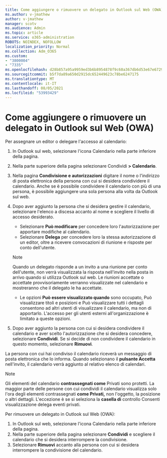 ```yaml
---
title: Come aggiungere o rimuovere un delegato in Outlook sul Web (OWA)
ms.author: v-jmathew
author: v-jmathew
manager: scotv
ms.audience: Admin
ms.topic: article
ms.service: o365-administration
ROBOTS: NOINDEX, NOFOLLOW
localization_priority: Normal
ms.collection: Adm_O365
ms.custom:
- "3800004"
- "7335"
ms.openlocfilehash: d28b857a95a9959ed3b6b8954878f9c60a367db6d53e67e6729b174c5ce7b364
ms.sourcegitcommit: b5f7da89a650d2915dc652449623c78be6247175
ms.translationtype: MT
ms.contentlocale: it-IT
ms.lasthandoff: 08/05/2021
ms.locfileid: "53993429"
---
```

# <a name="how-to-add-or-remove-a-delegate-in-outlook-on-the-web-owa"></a>Come aggiungere o rimuovere un delegato in Outlook sul Web (OWA)

Per assegnare un editor o delegare l'accesso al calendario:

1. In Outlook sul web, selezionare l'icona Calendario nella parte inferiore della pagina.
2. Nella parte superiore della pagina selezionare Condividi **> Calendario**.
3. Nella pagina **Condivisione e autorizzazioni** digitare il nome o l'indirizzo di posta elettronica della persona con cui si desidera condividere il calendario. Anche se è possibile condividere il calendario con più di una persona, è possibile aggiungere una sola persona alla volta da Outlook sul web.
4. Dopo aver aggiunto la persona che si desidera gestire il calendario, selezionare l'elenco a discesa accanto al nome e scegliere il livello di accesso desiderato.

    - Selezionare **Può modificare** per concedere loro l'autorizzazione per apportare modifiche al calendario.
    - Selezionare **Delega** per concedere loro la stessa autorizzazione di un editor, oltre a ricevere convocazioni di riunione e risposte per conto dell'utente.
    > [!NOTE]
    > Quando un delegato risponde a un invito a una riunione per conto dell'utente, non verrà visualizzata la risposta nell'invito nella posta in arrivo quando si utilizza Outlook sul web. Le riunioni accettate o accettate provvisoriamente verranno visualizzate nel calendario e mostreranno che il delegato le ha accettate.
    - Le opzioni **Può essere visualizzato quando** sono occupato,  Può visualizzare titoli e posizioni e Può visualizzare tutti i dettagli consentono ad altri utenti di visualizzare il calendario, ma non di apportarlo.  L'accesso per gli utenti esterni all'organizzazione è limitato a queste opzioni.

5. Dopo aver aggiunto la persona con cui si desidera condividere il calendario e aver scelto l'autorizzazione che si desidera concedere, selezionare **Condividi**. Se si decide di non condividere il calendario in questo momento, selezionare **Rimuovi**.

La persona con cui hai condiviso il calendario riceverà un messaggio di posta elettronica che lo informa. Quando selezionano il **pulsante Accetta** nell'invito, il calendario verrà aggiunto al relativo elenco di calendari.

> [!NOTE]
> Gli elementi del calendario **contrassegnati come** Privati sono protetti. La maggior parte delle persone con cui condividi il calendario visualizza solo l'ora degli elementi contrassegnati **come Privati,** non l'oggetto, la posizione o altri dettagli. L'eccezione è se si seleziona la **casella di** controllo Consenti visualizzazione delega eventi privati.

Per rimuovere un delegato in Outlook sul Web (OWA):

1. In Outlook sul web, selezionare l'icona Calendario nella parte inferiore della pagina.
2. Nella parte superiore della pagina selezionare **Condividi** e scegliere il calendario che si desidera interrompere la condivisione.
3. Selezionare **Rimuovi** accanto alla persona con cui si desidera interrompere la condivisione del calendario.

